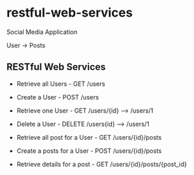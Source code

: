 # restful-web-services

Social Media Application

User -> Posts

## RESTful Web Services
- Retrieve all Users  - GET /users
- Create a User       - POST /users
- Retrieve one User   - GET /users/{id} --> /users/1
- Delete a User       - DELETE /users{id} --> /users/1

- Retrieve all post for a User   - GET /users/{id}/posts
- Create a posts for a User      - POST /users/{id}/posts
- Retrieve details for a post    - GET /users/{id}/posts/{post_id}